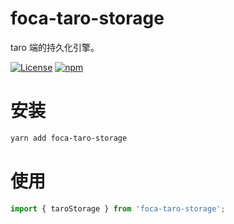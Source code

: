 # foca-taro-storage

taro 端的持久化引擎。

[![License](https://img.shields.io/github/license/foca-js/foca-taro-storage)](https://github.com/foca-js/foca-taro-storage/blob/master/LICENSE)
[![npm](https://img.shields.io/npm/v/foca-taro-storage)](https://www.npmjs.com/package/foca-taro-storage)

# 安装

```bash
yarn add foca-taro-storage
```

# 使用

```typescript
import { taroStorage } from 'foca-taro-storage';
```
